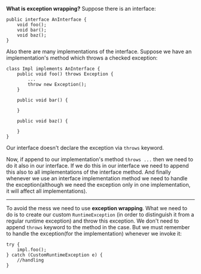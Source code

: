 **What is exception wrapping?**
Suppose there is an interface:

    public interface AnInterface {
        void foo();
        void bar();
        void baz();
    }

Also there are many implementations of the interface. Suppose we have an implementation's method which throws a checked exception: 

    class Impl implements AnInterface {
        public void foo() throws Exception {
            ...
            throw new Exception();
        }
    
        public void bar() {
    
        }
    
        public void baz() {
    
        }
    }



Our interface doesn't declare the exception via `throws` keyword. 

Now, if append to our implementation's method `throws ...`  then we need to do it also in our interface. If we do this in our interface we need to append this also to all implementations of the interface method. And finally whenever we use an interface implementation method we need to handle the exception(although we need the exception only in one implementation, it will affect all implementations).

----------
To avoid the mess we need to use **exception wrapping**. What we need to do is to create our custom `RuntimeException` (in order to distinguish it from a regular runtime exception) and throw this exception. We don't need to append `throws` keyword to the method in the case. But we must remember to handle the exception(for the implementation) whenever we invoke it:

    try {
        impl.foo();
    } catch (CustomRuntimeException e) {
        //handling
    }

